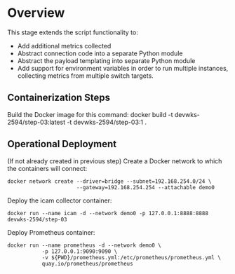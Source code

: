 # Overview

This stage extends the script functionality to:

- Add additional metrics collected
- Abstract connection code into a separate Python module
- Abstract the payload templating into separate Python module
- Add support for environment variables in order to run multiple instances, collecting metrics from multiple switch targets.

## Containerization Steps

Build the Docker image for this command:
    docker build -t devwks-2594/step-03:latest -t devwks-2594/step-03:1 .

## Operational Deployment

(If not already created in previous step) Create a Docker network to which 
the containers will connect:

    docker network create --driver=bridge --subnet=192.168.254.0/24 \
                          --gateway=192.168.254.254 --attachable demo0

Deploy the icam collector container:

    docker run --name icam -d --network demo0 -p 127.0.0.1:8888:8888 devwks-2594/step-03

Deploy Prometheus container:

    docker run --name prometheus -d --network demo0 \
               -p 127.0.0.1:9090:9090 \
               -v ${PWD}/prometheus.yml:/etc/prometheus/prometheus.yml \
               quay.io/prometheus/prometheus
